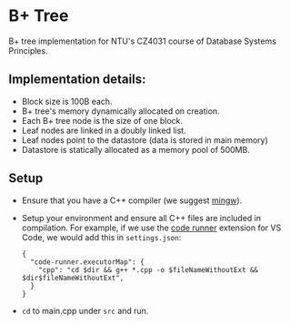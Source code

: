 # B+ Tree

B+ tree implementation for NTU's CZ4031 course of Database Systems Principles.

## Implementation details:

- Block size is 100B each.
- B+ tree's memory dynamically allocated on creation.
- Each B+ tree node is the size of one block.
- Leaf nodes are linked in a doubly linked list.
- Leaf nodes point to the datastore (data is stored in main memory)
- Datastore is statically allocated as a memory pool of 500MB.

## Setup

- Ensure that you have a C++ compiler (we suggest [mingw](https://sourceforge.net/projects/mingw-w64/)).
- Setup your environment and ensure all C++ files are included in compilation. For example, if we use the [code runner](https://marketplace.visualstudio.com/items?itemName=formulahendry.code-runner) extension for VS Code, we would add this in `settings.json`:

  ```
  {
    "code-runner.executorMap": {
      "cpp": "cd $dir && g++ *.cpp -o $fileNameWithoutExt && $dir$fileNameWithoutExt",
    }
  }
  ```

- `cd` to main.cpp under `src` and run.
